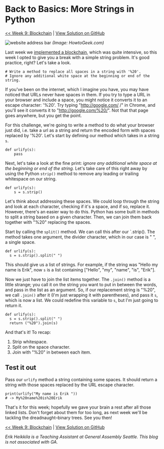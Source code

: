# Back to Basics: More Strings in Python

[<< Week 9: Blockchain](https://dev.to/erikhei/diy-cryptocurrency-implement-a-blockchain-in-python-4a9m) | [View Solution on GitHub](https://github.com/erik-hei/whiteboarding-with-erik/blob/master/arrays-and-strings/urlify.py)

![website address bar](https://www.howtogeek.com/wp-content/uploads/2018/06/shutterstock_1006988770.png)
*(Image: HowtoGeek.com)*

Last week we [implemented a blockchain](https://github.com/erik-hei/whiteboarding-with-erik/blob/master/arrays-and-strings/urlify.py), which was quite intensive, so this week I opted to give you a break with a simple string problem. It's good practice, right? Let's take a look.

	# Write a method to replace all spaces in a string with '%20'. 
	# Ignore any additional white space at the beginning or end of the string.
	
If you've been on the internet, which I imagine you have, you may have noticed that URLs never have spaces in them. If you try to type a URL in your browser and include a space, you might notice it converts it to an escape character: '%20'. Try typing "http://google.com/ /" in Chrome, and you'll see it converts it to "http://google.com/%20/". Not that that page goes anywhere, but you get the point.

For this challenge, we're going to write a method to do what your browser just did, i.e. take a url as a string and return the encoded form with spaces replaced by '%20'. Let's start by defining our method which takes in a string `s`. 

	def urlify(s):
		pass
		
Next, let's take a look at the fine print: *ignore any additional white space at the beginning or end of the string.* Let's take care of this right away by using the Python `strip()` method to remove any leading or trailing whitespace on our string. 

	def urlify(s):
		s = s.strip()
		
Let's think about addressing these spaces. We could loop through the string and look at each character, checking if it's a space, and if so, replace it. However, there's an easier way to do this. Python has some built in methods to split a string based on a given character. Then, we can join them back together with "%20" replacing the spaces. 

Start by calling the `split()` method. We can call this after our `.strip(). The method takes one argument, the divider character, which in our case is " ", a single space.

	def urlify(s):
	  s = s.strip().split(" ")
  
This should give us a list of strings. For example, if the string was "Hello my name is Erik", now `s` is a list containing ["Hello", "my", "name", "is", "Erik"]. 

Now we just have to join the list items together. The `.join()` method is a little strange; you call it on the string you want to put in between the words, and pass in the list as an argument. So, if our replacement string is "%20", we call `.join()` after it (I'm just wrapping it with parentheses), and pass it `s`, which is now a list. We could redefine this variable to `s`, but I'm just going to return it. 

	def urlify(s):
	  s = s.strip().split(" ")
	  return ("%20").join(s)
	  
And that's it! To recap: 

1. Strip whitespace.
2. Split on the space character.
3. Join with "%20" in between each item.

## Test it out

Pass our `urlify` method a string containing some spaces. It should return a string with those spaces replaced by the URL escape character.

	print(urlify("My name is Erik "))
	# -> My%20name%20is%20Erik
	
That's it for this week; hopefully we gave your brain a rest after all those linked lists. Don't forget about them for too long, as next week we'll be tackling the dreadnaught–binary trees. See you then!

[<< Week 9: Blockchain](https://dev.to/erikhei/diy-cryptocurrency-implement-a-blockchain-in-python-4a9m) | [View Solution on GitHub](https://github.com/erik-hei/whiteboarding-with-erik/blob/master/arrays-and-strings/urlify.py)

*Erik Heikkila is a Teaching Assistant at General Assembly Seattle. This blog is not associated with GA.*
